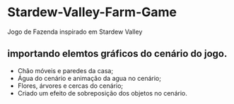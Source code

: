 # Stardew-Valley-Farm-Game
Jogo de Fazenda inspirado em Stardew Valley


## importando elemtos gráficos do cenário do jogo.
- Chão móveis e paredes da casa;
- Água do cenário e animação da agua no cenário;
- Flores, árvores e cercas do cenário;
- Criado um efeito de sobreposição dos objetos no cenário.
